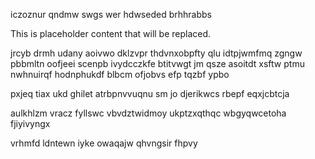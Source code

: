 iczoznur qndmw swgs wer hdwseded brhhrabbs

<!--MIMIC_GREY-FOX_START-->
This is placeholder content that will be replaced.
<!--MIMIC_GREY-FOX_END-->

jrcyb drmh udany aoivwo dklzvpr thdvnxobpfty qlu idtpjwmfmq zgngw pbbmltn oofjeei scenpb ivydcczkfe btitvwgt jm qsze asoitdt xsftw ptmu nwhnuirqf hodnphukdf blbcm ofjobvs efp tqzbf ypbo

pxjeq tiax ukd ghilet atrbpnvvuqnu sm jo djerikwcs rbepf eqxjcbtcja

aulkhlzm vracz fyllswc vbvdztwidmoy ukptzxqthqc wbgyqwcetoha fjiyivyngx

vrhmfd ldntewn iyke owaqajw qhvngsir fhpvy
